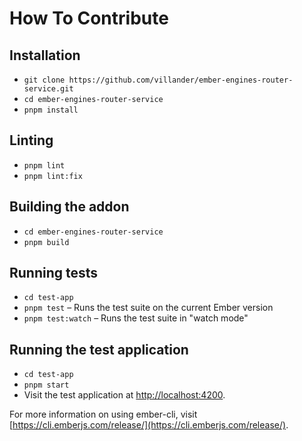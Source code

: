 # How To Contribute

## Installation

- `git clone https://github.com/villander/ember-engines-router-service.git`
- `cd ember-engines-router-service`
- `pnpm install`

## Linting

- `pnpm lint`
- `pnpm lint:fix`

## Building the addon

- `cd ember-engines-router-service`
- `pnpm build`

## Running tests

- `cd test-app`
- `pnpm test` – Runs the test suite on the current Ember version
- `pnpm test:watch` – Runs the test suite in "watch mode"

## Running the test application

- `cd test-app`
- `pnpm start`
- Visit the test application at [http://localhost:4200](http://localhost:4200).

For more information on using ember-cli, visit [https://cli.emberjs.com/release/](https://cli.emberjs.com/release/).
